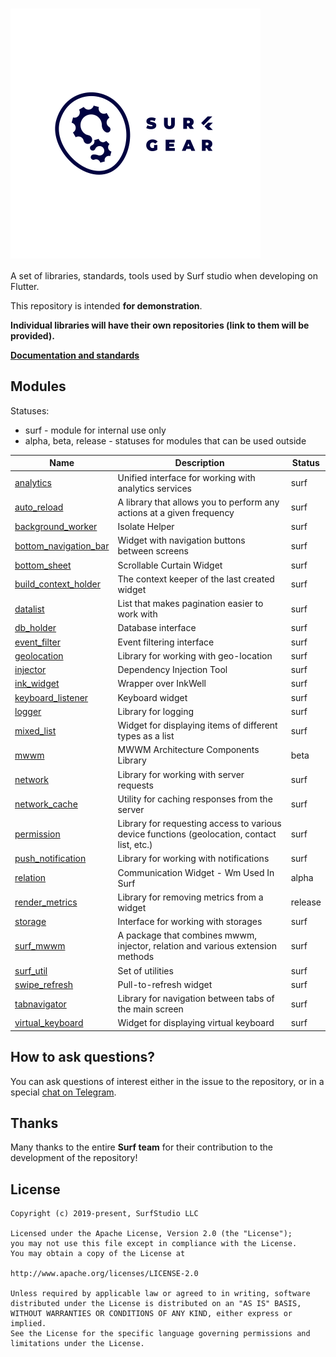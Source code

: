 # <img src="logo.gif" title="logo" width="400" height="400" align="middle" />


A set of libraries, standards, tools used by Surf studio when developing on Flutter.

This repository is intended **for demonstration**.

**Individual libraries will have their own repositories (link to them will be provided).**

[**Documentation and standards**](docs/en/main.md)

## Modules

Statuses:

- surf - module for internal use only
- alpha, beta, release - statuses for modules that can be used outside

| Name | Description | Status |
| ---------- | ---------- | -------- |
| [analytics](packages/analytics/)|Unified interface for working with analytics services | surf |
| [auto_reload](packages/auto_reload/)| A library that allows you to perform any actions at a given frequency | surf |
| [background_worker](packages/background_worker/)| Isolate Helper | surf |
| [bottom_navigation_bar](packages/bottom_navigation_bar/)| Widget with navigation buttons between screens | surf |
| [bottom_sheet](packages/bottom_sheet/) | Scrollable Curtain Widget | surf |
| [build_context_holder](packages/build_context_holder/) | The context keeper of the last created widget | surf |
| [datalist](packages/datalist/) | List that makes pagination easier to work with | surf |
| [db_holder](packages/db_holder/) | Database interface | surf |
| [event_filter](packages/event_filter/) | Event filtering interface | surf |
| [geolocation](packages/geolocation/) | Library for working with geo-location | surf |
| [injector](packages/injector/) | Dependency Injection Tool | surf |
| [ink_widget](packages/ink_widget/) | Wrapper over InkWell | surf |
| [keyboard_listener](packages/keyboard_listener/) | Keyboard widget | surf |
| [logger](packages/surf_logger/) | Library for logging | surf |
| [mixed_list](packages/mixed_list/) | Widget for displaying items of different types as a list | surf |
| [mwwm](https://pub.dev/packages/mwwm) | MWWM Architecture Components Library | beta |
| [network](packages/network/) | Library for working with server requests | surf |
| [network_cache](packages/network_cache/) | Utility for caching responses from the server | surf |
| [permission](packages/permission/) | Library for requesting access to various device functions (geolocation, contact list, etc.) | surf |
| [push_notification](packages/push_notification/) | Library for working with notifications | surf |
| [relation](https://pub.dev/packages/relation) | Communication Widget - Wm Used In Surf | alpha |
| [render_metrics](https://pub.dev/packages/render_metrics) | Library for removing metrics from a widget | release |
| [storage](packages/storage/) | Interface for working with storages | surf |
| [surf_mwwm](packages/surf_mwwm/) | A package that combines mwwm, injector, relation and various extension methods | surf |
| [surf_util](packages/surf_util/) | Set of utilities | surf |
| [swipe_refresh](packages/swipe_refresh/) | Pull-to-refresh widget | surf |
| [tabnavigator](packages/tabnavigator/) | Library for navigation between tabs of the main screen | surf |
| [virtual_keyboard](packages/virtual_keyboard/) | Widget for displaying virtual keyboard | surf |


## How to ask questions?

You can ask questions of interest either in the issue to the repository,
or in a special [chat on Telegram](https://t.me/SurfGear).

## Thanks

Many thanks to the entire **Surf team** for their contribution to the development of the repository!

## License
```
Copyright (c) 2019-present, SurfStudio LLC

Licensed under the Apache License, Version 2.0 (the "License");
you may not use this file except in compliance with the License.
You may obtain a copy of the License at

http://www.apache.org/licenses/LICENSE-2.0

Unless required by applicable law or agreed to in writing, software
distributed under the License is distributed on an "AS IS" BASIS,
WITHOUT WARRANTIES OR CONDITIONS OF ANY KIND, either express or implied.
See the License for the specific language governing permissions and
limitations under the License.
```
